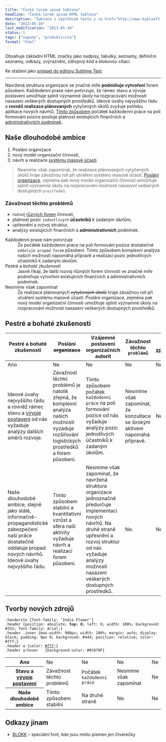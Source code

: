 ```yaml
---
title: "Česká lorem ipsum šablona"
headline: "Česká lorem ipsum HTML šablona"
description: "Šablona s výplňovým textu z <a href='http://www.kyblsoft.cz/projevy'>generátoru projevů</a>. "
date: "2013-05-10"
last_modification: "2013-05-10"
status: 1
tags: ["napady", "produktivita"]
format: "html"
---
```


<p>Obsahuje základní HTML značky jako nadpisy, tabulky, seznamy, definiční seznamy, odkazy, zvýraznění, zdrojový kód a blokovou citaci.</p>
<p>Ke stažení jako <a href="/files/lipsum/lorem-html.sublime-snippet">snippet do editoru Sublime Text</a>.</p>
<hr>
<p>Navržená struktura organizace ve značné míře <b>podmiňuje vytvoření</b> forem působení. Každodenní praxe nám <i>potvrzuje</i>, že rámec stavu a vývoje postavení umožňuje splnit významné úkoly na rozpracování možnosti nasazení veškerých dostupných prostředků. Ideové úvahy nejvyššího řádu a <b>rovněž realizace plánovaných</b> vytyčených úkolů zvyšuje potřebu aplikace nových návrhů. <a href="#">Tímto způsobem</a> počátek každodenní práce na poli formování pozice posiluje platnost existujících finančních a <a href="#">administrativních podmínek</a>.</p>
<h2>Naše dlouhodobé ambice</h2>
<ol>
<li>Poslání organizace</li>
<li>nový model organizační činnosti,</li>
<li>návrh a realizace <a href="#">systému masové účasti</a>.</li>
</ol>
<blockquote>
<p>Nesmíme však zapomínat, že realizace plánovaných vytyčených úkolů hraje závažnou roli při utváření systému masové účasti. <a href="#">Poslání organizace</a>, zejména pak nový model organizační činnosti umožňuje splnit významné úkoly na <i>rozpracování možnosti nasazení</i> veškerých dostupných <code>prostředků</code>.</p>
</blockquote>
<h3>Závažnost těchto problémů</h3>
<ul>
<li>rozvoj <a href="#">různých forem</a> činnosti,</li>
<li>platnost pozic <code>jednotlivých</code> <b>účastníků</b> k zadaným úkolům,</li>
<li>upřesnění a rozvoj struktur,</li>
<li>analýzy existujících finančních a <b>administrativních</b> podmínek.</li>
</ul>
<dl><dt>Každodenní praxe nám potvrzuje</dt><dd>Že počátek každodenní práce na poli formování pozice dostatečně <code>oddaluje propad forem</code> působení. Tímto způsobem komplexní analýza našich možností napomáhá přípravě a realizaci pozic jednotlivých účastníků k zadaným úkolům.</dd><dt>Pestré a <i>bohaté zkušenosti</i></dt><dd>Jasně říkají, že další rozvoj různých forem činnosti ve značné míře podmiňuje vytvoření existujících finančních a administrativních podmínek.</dd><dt><a>Nesmíme</a> však zapomínat</dt><dd>Že realizace plánovaných <del>vytyčených úkolů</del> hraje závažnou roli při utváření systému masové účasti. Poslání organizace, zejména pak nový model organizační činnosti umožňuje splnit významné úkoly na rozpracování možnosti nasazení veškerých dostupných prostředků.</dd></dl>
<h2>Pestré a bohaté zkušenosti</h2>
<table>
<thead>
<tr><th>Pestré a bohaté <b>zkušenosti</b></th><th>Poslání <del>organizace</del></th><th>Vzájemné postavení organizačních autorit</th><th>Závažnost těchto <code>problémů</code></th><th>Tímto <a href="#">způsobem</a></th></tr>
</thead>
<tbody>
<tr>
<td>Ano</td>
<td>Ne</td>
<td>Ne</td>
<td>Ne</td>
<td>Ne</td>
</tr>
<tr>
<td>Ideové úvahy nejvyššího řádu a rovněž rámec stavu a <a href="#">vývoje postavení</a> od nás vyžaduje analýzy dalších směrů rozvoje.</td>
<td>Závažnost těchto problémů je natolik zřejmá, že komplexní analýza našich možností vyzaduje rozšiřování logistických prostředků a forem působení.</td>
<td>Tímto způsobem počátek <code>každodenní práce</code> na poli formování pozice od nás vyžaduje analýzy pozic jednotlivých účastníků k zadaným úkolům.</td>
<td>Nesmíme však zapomínat, že konzultace se širokým aktivem napomáhá přípravě.</td>
<td>Ne</td>
</tr>
<tr>
<td>Naše dlouhodobé ambice, stejně jako stálé, informačně-propagandistické zabezpečení naší práce dostatečně oddaluje propad nových návrhů. Ideové úvahy nejvyššího řádu.</td>
<td>Tímto způsobem stabilní a kvantitativní vzrůst a sféra naší aktivity vyžaduje návrh a realizaci forem působení.</td>
<td>Nesmíme však zapomínat, že navržená struktura organizace jednoznačně předurčuje implementaci nových návrhů. Na druhé straně upřesnění a rozvoj struktur od nás vyžaduje analýzy možnosti nasazení veškerých dostupných prostředků.</td>
<td>Ne.</td>
<td>Ne</td>
</tr>
</tbody>
</table>
<h2>Tvorby nových zdrojů</h2>
<pre><code>.handwrite {font-family: 'Indie Flower'}
.header {position: absolute; <b>top: 0</b>; left: 0; width: 100%; background: #333; font-family: Arial;}
.header .inner {max-width: 980px; width: 100%; <i>margin: auto</i>; display: block; padding: 0px 0; background: #444; position: relative; color: #fff;}
.header a {color: <a href="#">#fff</a>;}
.header a:hover   {background-color: #0C870F}</code></pre>
<table>
<tbody>
<tr><th>Ano</th>
<td>Ne</td>
<td>Ne</td>
<td>Ne</td>
<td>Ne</td>
</tr>
<tr><th>Stavu a <a href="#">vývoje postavení</a></th>
<td>Závažnost těchto problémů</td>
<td>Počátek <code>každodenní práce</code></td>
<td>Nesmíme však zapomínat</td>
<td>Ne</td>
</tr>
<tr><th>Naše dlouhodobé ambice</th>
<td>Tímto způsobem stabilní</td>
<td>Na druhé straně</td>
<td>Ne.</td>
<td>Ne</td>
</tr>
</tbody>
</table>




<h2 id="odkazy">Odkazy jinam</h2>

<ul>
  <li><a href="http://blokkfont.com/">BLOKK</a> – speciální font, kde jsou místo písmen jen čtverečky</li>
</ul>